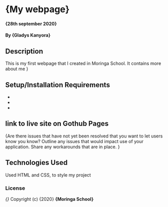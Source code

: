 # {My webpage}
#### {28th september 2020}
#### By **{Gladys Kanyora}**

## Description
This is my first webpage that I created in Moringa School. It contains more about me }
## Setup/Installation Requirements
*
*
*
## link to live site on Gothub Pages
{Are there issues that have not yet been resolved that you want to let users know you know? Outline any issues that would impact use of your application. Share any workarounds that are in place. }
## Technologies Used
Used HTML and CSS, to style my project

### License
*{}*
Copyright (c) {2020} **{Moringa School}**
  
